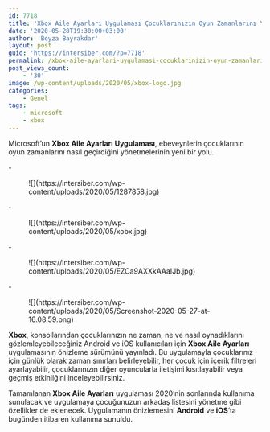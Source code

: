 ```yaml
---
id: 7718
title: 'Xbox Aile Ayarları Uygulaması Çocuklarınızın Oyun Zamanlarını Yönetmenizi Sağlıyor'
date: '2020-05-28T19:30:00+03:00'
author: 'Beyza Bayrakdar'
layout: post
guid: 'https://intersiber.com/?p=7718'
permalink: /xbox-aile-ayarlari-uygulamasi-cocuklarinizin-oyun-zamanlarini-yonetmenizi-sagliyor/
post_views_count:
    - '30'
image: /wp-content/uploads/2020/05/xbox-logo.jpg
categories:
    - Genel
tags:
    - microsoft
    - xbox
---
```


Microsoft’un **Xbox Aile Ayarları Uygulaması**, ebeveynlerin çocuklarının oyun zamanlarını nasıl geçirdiğini yönetmelerinin yeni bir yolu.

<div class="wp-block-jetpack-slideshow aligncenter" data-effect="slide"><div class="wp-block-jetpack-slideshow_container swiper-container">- <figure>![](https://intersiber.com/wp-content/uploads/2020/05/1287858.jpg)</figure>
- <figure>![](https://intersiber.com/wp-content/uploads/2020/05/xobx.jpg)</figure>
- <figure>![](https://intersiber.com/wp-content/uploads/2020/05/EZCa9AXXkAAaIJb.jpg)</figure>
- <figure>![](https://intersiber.com/wp-content/uploads/2020/05/Screenshot-2020-05-27-at-16.08.59.png)</figure>

<a class="wp-block-jetpack-slideshow_button-prev swiper-button-prev swiper-button-white" role="button"></a><a class="wp-block-jetpack-slideshow_button-next swiper-button-next swiper-button-white" role="button"></a><a aria-label="Pause Slideshow" class="wp-block-jetpack-slideshow_button-pause" role="button"></a><div class="wp-block-jetpack-slideshow_pagination swiper-pagination swiper-pagination-white"></div></div></div>**Xbox**, konsollarından çocuklarınızın ne zaman, ne ve nasıl oynadıklarını gözlemleyebileceğiniz Android ve iOS kullanıcıları için **Xbox Aile Ayarları** uygulamasının önizleme sürümünü yayınladı. Bu uygulamayla çocuklarınız için günlük olarak zaman sınırları belirleyebilir, her çocuk için içerik filtreleri ayarlayabilir, çocuklarınızın diğer oyuncularla iletişimi kısıtlayabilir veya geçmiş etkinliğini inceleyebilirsiniz.

Tamamlanan **Xbox Aile Ayarları** uygulaması 2020’nin sonlarında kullanıma sunulacak ve uygulamaya çocuğunuzun arkadaş listesini yönetme gibi özellikler de eklenecek. Uygulamanın önizlemesini **Android** ve **iOS**‘ta bugünden itibaren kullanıma sunuldu.